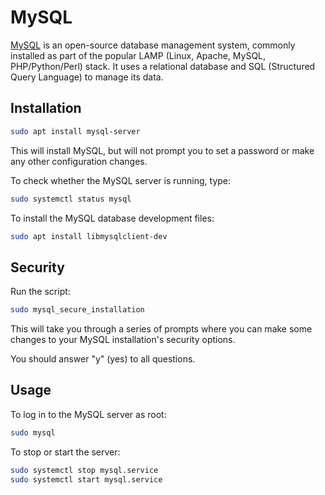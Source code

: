 # MySQL

[MySQL](https://www.mysql.com/) is an open-source database management system,
commonly installed as part of the popular LAMP (Linux, Apache, MySQL,
PHP/Python/Perl) stack. It uses a relational database and SQL (Structured
Query Language) to manage its data.

## Installation

```bash
sudo apt install mysql-server
```

This will install MySQL, but will not prompt you to set a password or make
any other configuration changes.

To check whether the MySQL server is running, type:

```bash
sudo systemctl status mysql
```

To install the MySQL database development files:

```bash
sudo apt install libmysqlclient-dev
```

## Security

Run the script:

```bash
sudo mysql_secure_installation
```

This will take you through a series of prompts where you can make some
changes to your MySQL installation's security options.

You should answer "y" (yes) to all questions.

## Usage

To log in to the MySQL server as root:

```bash
sudo mysql
```

To stop or start the server:

```bash
sudo systemctl stop mysql.service
sudo systemctl start mysql.service
```
